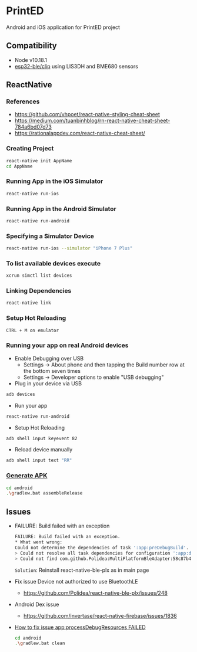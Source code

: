 # PrintED

Android and iOS application for PrintED project

## Compatibility

- Node v10.18.1
- [esp32-ble/clip](https://github.com/pdthang/beuth-esp32-ble/tree/clip) using LIS3DH and BME680 sensors

## ReactNative

### References

- https://github.com/vhpoet/react-native-styling-cheat-sheet
- https://medium.com/tuanbinhblog/rn-react-native-cheat-sheet-784a6bd07d73
- https://rationalappdev.com/react-native-cheat-sheet/ 

### Creating Project

```bash
react-native init AppName
cd AppName
```

### Running App in the iOS Simulator

```bash
react-native run-ios
```

### Running App in the Android Simulator

```bash
react-native run-android
```

### Specifying a Simulator Device

```bash
react-native run-ios --simulator "iPhone 7 Plus"
```

### To list available devices execute

```bash
xcrun simctl list devices
```

### Linking Dependencies

```bash
react-native link
```

### Setup Hot Reloading

```bash
CTRL + M on emulator
```

### Running your app on real Android devices

- Enable Debugging over USB
  - Settings → About phone and then tapping the Build number row at the bottom seven times
  - Settings → Developer options to enable "USB debugging"
- Plug in your device via USB

```bash  
adb devices
```

- Run your app

```bash
react-native run-android
```

- Setup Hot Reloading

```bash
adb shell input keyevent 82
```

- Reload device manually

```bash
adb shell input text "RR"
```

### [Generate APK](https://www.instamobile.io/android-development/generate-react-native-release-build-android/)

```bash
cd android
.\gradlew.bat assembleRelease
```

## Issues

- FAILURE: Build failed with an exception

  ```bash
  FAILURE: Build failed with an exception.
  * What went wrong:
  Could not determine the dependencies of task ':app:preDebugBuild'.
  > Could not resolve all task dependencies for configuration ':app:debugRuntimeClasspath'.
  > Could not find com.github.Polidea:MultiPlatformBleAdapter:58c87b49f12f4a5ab6f7af31f8085249e206400a.
  ```

  `Solution`: Reinstall react-native-ble-plx as in main page

- Fix issue Device not authorized to use BluetoothLE
  - https://github.com/Polidea/react-native-ble-plx/issues/248

- Android Dex issue
  - https://github.com/invertase/react-native-firebase/issues/1836

- [How to fix issue app:processDebugResources FAILED](https://github.com/oblador/react-native-vector-icons/issues/429)

  ```bash
  cd android
  .\gradlew.bat clean
  ```